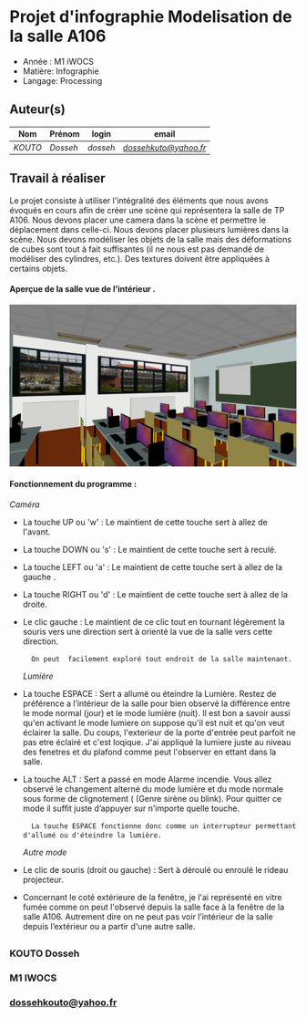 
# Projet d'infographie Modelisation de la salle A106

- Année : M1 iWOCS
- Matière: Infographie
- Langage: Processing

## Auteur(s)

|Nom|Prénom|login|email|
|--|--|--|--|
| *KOUTO* | *Dosseh* | *dosseh* | *dossehkuto@yahoo.fr* |


## Travail à réaliser

Le projet consiste à utiliser l'intégralité des éléments que nous avons évoqués en cours afin de créer une scène qui représentera la salle de TP A106. Nous devons placer une camera dans la scène et permettre le déplacement dans celle-ci. Nous devons placer plusieurs lumières dans la scène. Nous devons  modéliser les objets de la salle mais des déformations de cubes sont tout à fait suffisantes (il ne nous est pas demandé de modéliser des cylindres, etc.). Des textures doivent être appliquées à certains objets.



 ####  Aperçue de la salle vue de l’intérieur .
 
![](SalleA106/data/vueSalle.png)

 #### Fonctionnement du programme :
 
   _Caméra_
 
- La touche UP ou 'w' :  Le maintient de cette touche sert à allez de l'avant. 
- La touche DOWN ou 's' : Le maintient de cette touche sert  à reculé. 
-  La touche LEFT ou 'a' :  Le maintient de cette touche sert à allez de la gauche . 
-  La touche RIGHT ou 'd' :  Le maintient de cette touche sert à allez de la droite. 
- Le clic gauche :  Le maintient de ce clic tout en tournant légèrement la souris vers une direction sert à orienté la vue de la salle vers cette direction.

		On peut  facilement exploré tout endroit de la salle maintenant.
		
  _Lumière_
  
- La touche ESPACE : Sert a allumé ou éteindre la Lumière. 
	Restez de préférence a l’intérieur de la salle pour bien observé la différence entre le mode normal (jour) et le mode lumière (nuit). 
	Il est bon a savoir aussi qu'en activant le mode lumiere on suppose qu'il est nuit et qu'on veut éclairer la salle. Du coups, l'exterieur de la porte d'entrée peut parfoit ne pas etre éclairé et c'est loqique. J'ai appliqué la lumiere juste au niveau des fenetres et du plafond comme peut l'observer en ettant dans la salle.


- La touche ALT : Sert a passé en mode Alarme incendie. 
	Vous allez observé le changement alterné du mode lumière et du mode normale sous forme de clignotement ( (Genre sirène ou blink). Pour quitter ce mode il suffit juste d’appuyer sur n'importe quelle touche.
	
		La touche ESPACE fonctionne donc comme un interrupteur permettant d'allumé ou d'éteindre la lumière.

  _Autre mode_
- Le clic de souris (droit ou gauche) : Sert à déroulé ou enroulé le rideau projecteur.

- Concernant le coté extérieure de la fenêtre, je l'ai représenté en vitre fumée comme on peut l'observé depuis la salle face à la fenêtre de la salle A106. Autrement dire on ne peut pas voir l’intérieur de la salle depuis l’extérieur ou a partir d'une autre salle.


## 
### KOUTO Dosseh
### M1 IWOCS
### dossehkouto@yahoo.fr
